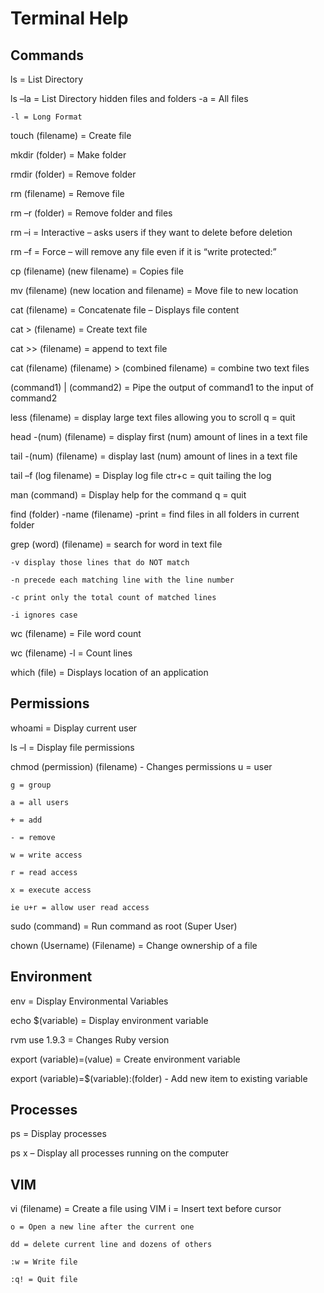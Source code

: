 # Terminal Help

## Commands
ls = List Directory

ls –la = List Directory hidden files and folders
	-a = All files
  
	-l = Long Format
  
touch (filename) = Create file

mkdir (folder) = Make folder

rmdir (folder) = Remove folder

rm (filename) = Remove file

rm –r (folder) = Remove folder and files

rm –i = Interactive – asks users if they want to delete before deletion

rm –f = Force – will remove any file even if it is “write protected:”

cp (filename) (new filename) = Copies file

mv (filename) (new location and filename) = Move file to new location

cat (filename) = Concatenate file – Displays file content

cat > (filename) = Create text file

cat >> (filename) = append to text file
  
cat (filename) (filename) > (combined filename) = combine two text files

(command1) | (command2) = Pipe the output of command1 to the input of command2

less (filename) = display large text files allowing you to scroll
	q = quit
  
head -(num) (filename) = display first (num) amount of lines in a text file

tail -(num) (filename) = display last (num) amount of lines in a text file

tail –f (log filename) = Display log file
	ctr+c = quit tailing the log
  
man (command) = Display help for the command
	q = quit
  
find (folder) -name (filename) -print = find files in all folders in current folder

grep (word) (filename) = search for word in text file

	-v display those lines that do NOT match
	
	-n precede each matching line with the line number
	
	-c print only the total count of matched lines 
	
	-i ignores case

wc (filename) = File word count

wc (filename) -l = Count lines

which (file) = Displays location of an application

## Permissions

whoami = Display current user

ls –l = Display file permissions

chmod (permission) (filename) - Changes permissions
	u = user
  
	g = group
  
	a = all users
  
	+ = add
  
  	- = remove
  
  	w = write access
  
  	r = read access
  
  	x = execute access
  
  	ie u+r = allow user read access

sudo (command) = Run command as root (Super User)

chown (Username) (Filename) = Change ownership of a file

## Environment

env = Display Environmental Variables

echo $(variable) = Display environment variable

rvm use 1.9.3 = Changes Ruby version

export (variable)=(value) = Create environment variable

export (variable)=$(variable):(folder) - Add new item to existing variable

## Processes

ps = Display processes

ps x – Display all processes running on the computer

## VIM

vi (filename) = Create a file using VIM
	i = Insert text before cursor
  
	o = Open a new line after the current one
  
	dd = delete current line and dozens of others
  
	:w = Write file
  
	:q! = Quit file
